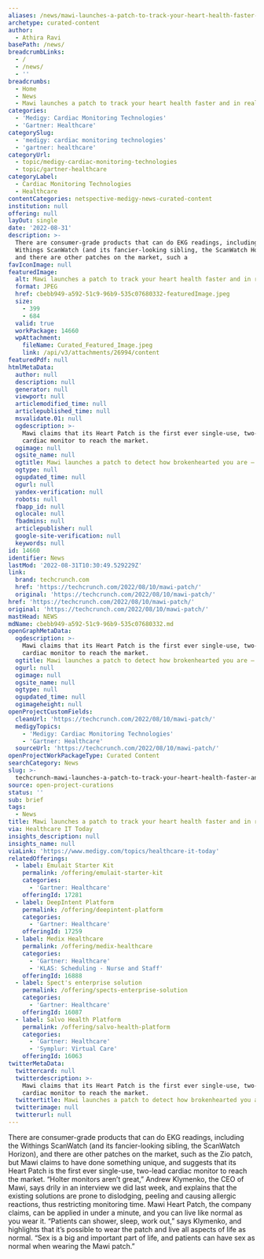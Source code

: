 ```yaml
---
aliases: /news/mawi-launches-a-patch-to-track-your-heart-health-faster-and-in-real-time
archetype: curated-content
author:
  - Athira Ravi
basePath: /news/
breadcrumbLinks:
  - /
  - /news/
  - ''
breadcrumbs:
  - Home
  - News
  - Mawi launches a patch to track your heart health faster and in real time
categories:
  - 'Medigy: Cardiac Monitoring Technologies'
  - 'Gartner: Healthcare'
categorySlug:
  - 'medigy: cardiac monitoring technologies'
  - 'gartner: healthcare'
categoryUrl:
  - topic/medigy-cardiac-monitoring-technologies
  - topic/gartner-healthcare
categoryLabel:
  - Cardiac Monitoring Technologies
  - Healthcare
contentCategories: netspective-medigy-news-curated-content
institution: null
offering: null
layOut: single
date: '2022-08-31'
description: >-
  There are consumer-grade products that can do EKG readings, including the
  Withings ScanWatch (and its fancier-looking sibling, the ScanWatch Horizon),
  and there are other patches on the market, such a
favIconImage: null
featuredImage:
  alt: Mawi launches a patch to track your heart health faster and in real time
  format: JPEG
  href: cbebb949-a592-51c9-96b9-535c07680332-featuredImage.jpeg
  size:
    - 399
    - 684
  valid: true
  workPackage: 14660
  wpAttachment:
    fileName: Curated_Featured_Image.jpeg
    link: /api/v3/attachments/26994/content
featuredPdf: null
htmlMetaData:
  author: null
  description: null
  generator: null
  viewport: null
  articlemodified_time: null
  articlepublished_time: null
  msvalidate.01: null
  ogdescription: >-
    Mawi claims that its Heart Patch is the first ever single-use, two-lead
    cardiac monitor to reach the market.
  ogimage: null
  ogsite_name: null
  ogtitle: Mawi launches a patch to detect how brokenhearted you are – TechCrunch
  ogtype: null
  ogupdated_time: null
  ogurl: null
  yandex-verification: null
  robots: null
  fbapp_id: null
  oglocale: null
  fbadmins: null
  articlepublisher: null
  google-site-verification: null
  keywords: null
id: 14660
identifier: News
lastMod: '2022-08-31T10:30:49.529229Z'
link:
  brand: techcrunch.com
  href: 'https://techcrunch.com/2022/08/10/mawi-patch/'
  original: 'https://techcrunch.com/2022/08/10/mawi-patch/'
href: 'https://techcrunch.com/2022/08/10/mawi-patch/'
original: 'https://techcrunch.com/2022/08/10/mawi-patch/'
mastHead: NEWS
mdName: cbebb949-a592-51c9-96b9-535c07680332.md
openGraphMetaData:
  ogdescription: >-
    Mawi claims that its Heart Patch is the first ever single-use, two-lead
    cardiac monitor to reach the market.
  ogtitle: Mawi launches a patch to detect how brokenhearted you are – TechCrunch
  ogurl: null
  ogimage: null
  ogsite_name: null
  ogtype: null
  ogupdated_time: null
  ogimageheight: null
openProjectCustomFields:
  cleanUrl: 'https://techcrunch.com/2022/08/10/mawi-patch/'
  medigyTopics:
    - 'Medigy: Cardiac Monitoring Technologies'
    - 'Gartner: Healthcare'
  sourceUrl: 'https://techcrunch.com/2022/08/10/mawi-patch/'
openProjectWorkPackageType: Curated Content
searchCategory: News
slug: >-
  techcrunch-mawi-launches-a-patch-to-track-your-heart-health-faster-and-in-real-time
source: open-project-curations
status: ''
sub: brief
tags:
  - News
title: Mawi launches a patch to track your heart health faster and in real time
via: Healthcare IT Today
insights_description: null
insights_name: null
viaLink: 'https://www.medigy.com/topics/healthcare-it-today'
relatedOfferings:
  - label: Emulait Starter Kit
    permalink: /offering/emulait-starter-kit
    categories:
      - 'Gartner: Healthcare'
    offeringId: 17281
  - label: DeepIntent Platform
    permalink: /offering/deepintent-platform
    categories:
      - 'Gartner: Healthcare'
    offeringId: 17259
  - label: Medix Healthcare
    permalink: /offering/medix-healthcare
    categories:
      - 'Gartner: Healthcare'
      - 'KLAS: Scheduling - Nurse and Staff'
    offeringId: 16888
  - label: Spect's enterprise solution
    permalink: /offering/spects-enterprise-solution
    categories:
      - 'Gartner: Healthcare'
    offeringId: 16087
  - label: Salvo Health Platform
    permalink: /offering/salvo-health-platform
    categories:
      - 'Gartner: Healthcare'
      - 'Symplur: Virtual Care'
    offeringId: 16063
twitterMetaData:
  twittercard: null
  twitterdescription: >-
    Mawi claims that its Heart Patch is the first ever single-use, two-lead
    cardiac monitor to reach the market.
  twittertitle: Mawi launches a patch to detect how brokenhearted you are – TechCrunch
  twitterimage: null
  twitterurl: null
---
```

<p>There are consumer-grade products that can do EKG readings, including the Withings ScanWatch (and its fancier-looking sibling, the ScanWatch Horizon), and there are other patches on the market, such as the Zio patch, but Mawi claims to have done something unique, and suggests that its Heart Patch is the first ever single-use, two-lead cardiac monitor to reach the market.
“Holter monitors aren’t great,” Andrew Klymenko, the CEO of Mawi, says drily in an interview we did last week, and explains that the existing solutions are prone to dislodging, peeling and causing allergic reactions, thus restricting monitoring time.
Mawi Heart Patch, the company claims, can be applied in under a minute, and you can live like normal as you wear it.
“Patients can shower, sleep, work out,” says Klymenko, and highlights that it’s possible to wear the patch and live all aspects of life as normal. “Sex is a big and important part of life, and patients can have sex as normal when wearing the Mawi patch.”</p>